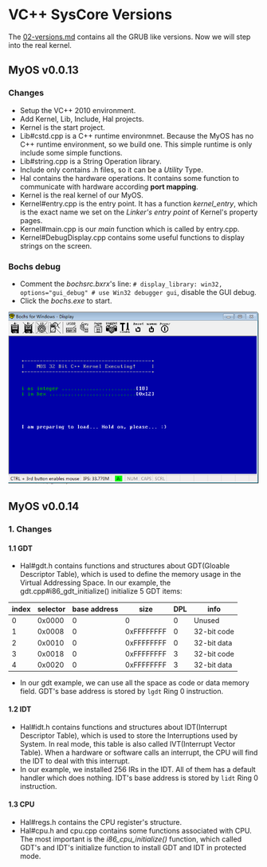 # VC++ SysCore Versions

The [02-versions.md](./02-versions.md) contains all the GRUB like versions. Now we will step into the real kernel.

## MyOS v0.0.13

### Changes

- Setup the VC++ 2010 environment.
- Add Kernel, Lib, Include, Hal projects.
- Kernel is the start project.
- Lib#cstd.cpp is a C++ runtime environmnet. Because the MyOS has no C++ runtime environment, so we build one. This simple runtime is only include some simple functions.
- Lib#string.cpp is a String Operation library.
- Include only contains .h files, so it can be a *Utility* Type.
- Hal contains the hardware operations. It contains some function to communicate with hardware according **port mapping**.
- Kernel is the real kernel of our MyOS.
- Kernel#entry.cpp is the entry point. It has a function *kernel_entry*, which is the exact name we set on the *Linker's entry point* of Kernel's property pages.
- Kernel#main.cpp is our *main* function which is called by entry.cpp.
- Kernel#DebugDisplay.cpp contains some useful functions to display strings on the screen.

### Bochs debug

- Comment the  *bochsrc.bxrx*'s line: `# display_library: win32, options="gui_debug" # use Win32 debugger gui`, disable the GUI debug.
- Click the *bochs.exe* to start.

![first print](img/2019-01-31-20-41-25.png)

## MyOS v0.0.14

### 1. Changes

#### 1.1 GDT

- Hal#gdt.h contains functions and structures about GDT(Gloable Descriptor Table), which is used to define the memory usage in the Virtual Addressing Space. In our example, the gdt.cpp#i86_gdt_initialize() initialize 5 GDT items:

| index | selector | base address | size       | DPL | info        |
|-------|----------|--------------|------------|-----|-------------|
| 0     | 0x0000   | 0            | 0          | 0   | Unused      |
| 1     | 0x0008   | 0            | 0xFFFFFFFF | 0   | 32-bit code |
| 2     | 0x0010   | 0            | 0xFFFFFFFF | 0   | 32-bit data |
| 3     | 0x0018   | 0            | 0xFFFFFFFF | 3   | 32-bit code |
| 4     | 0x0020   | 0            | 0xFFFFFFFF | 3   | 32-bit data |

- In our gdt example, we can use all the space as code or data memory field. GDT's base address is stored by `lgdt` Ring 0 instruction.

#### 1.2 IDT

- Hal#idt.h contains functions and structures about IDT(Interrupt Descriptor Table), which is used to store the Interruptions used by System. In real mode, this table is also called IVT(Interrupt Vector Table). When a hardware or software calls an interrupt, the CPU will find the IDT to deal with this interrupt.
- In our example, we installed 256 IRs in the IDT. All of them has a default handler which does nothing. IDT's base address is stored by `lidt` Ring 0 instruction.

#### 1.3 CPU

- Hal#regs.h contains the CPU register's structure.
- Hal#cpu.h and cpu.cpp contains some functions associated with CPU. The most important is the *i86_cpu_initialize()* function, which called GDT's and IDT's initialize function to install GDT and IDT in protected mode.